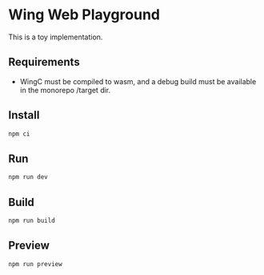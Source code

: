# Wing Web Playground

This is a toy implementation. 

## Requirements

- WingC must be compiled to wasm, and a debug build must be available in the monorepo /target dir.

## Install

```bash
npm ci
```

## Run

```bash
npm run dev
```

## Build

```bash
npm run build
```

## Preview

```bash
npm run preview
```